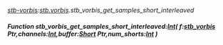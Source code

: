 _[stb-vorbis](../../modules/stb-vorbis/stb-vorbis-module.md):[stb.vorbis](stb:stb-vorbis.md).stb\_vorbis\_get\_samples\_short\_interleaved_
##### Function stb\_vorbis\_get\_samples\_short\_interleaved:[Int](../../modules/wonkey/wonkey-types-int.md)( f:[stb_vorbis](../../modules/stb-vorbis/stb-vorbis-stb_vorbis.md) Ptr,channels:[Int](../../modules/wonkey/wonkey-types-int.md),buffer:[Short](../../modules/wonkey/wonkey-types-short.md) Ptr,num_shorts:[Int](../../modules/wonkey/wonkey-types-int.md) )
